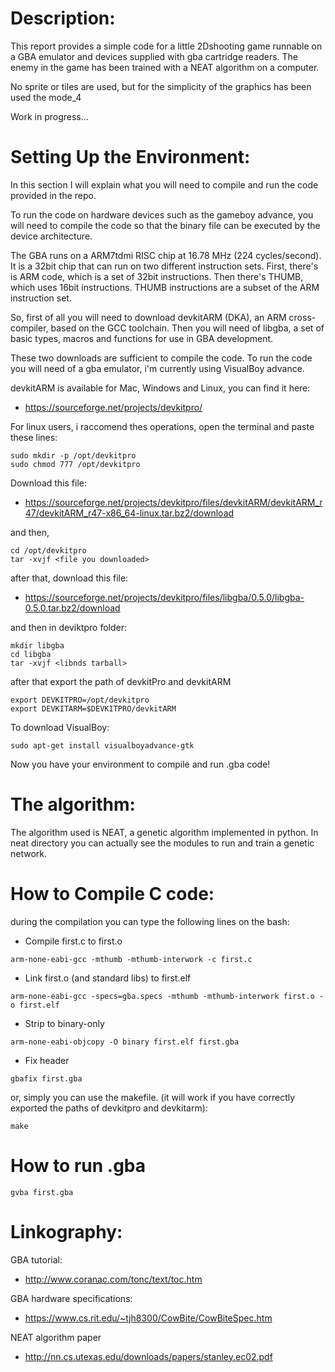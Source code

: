 # Description:
This report provides a simple code for a little 2Dshooting game runnable on a GBA emulator and devices supplied with gba cartridge readers.
The enemy in the game has been trained with a NEAT algorithm on a computer.

No sprite or tiles are used, but for the simplicity of the graphics has been used the mode_4

Work in progress...

# Setting Up the Environment:

In this section I will explain what you will need to compile and run the code provided in the repo.

To run the code on hardware devices such as the gameboy advance, 
you will need to compile the code so that the binary file can be executed by the device architecture.

The GBA runs on a ARM7tdmi RISC chip at 16.78 MHz (224 cycles/second). It is a 32bit chip that can run on two different instruction sets. 
First, there's is ARM code, which is a set of 32bit instructions. Then there's THUMB, which uses 16bit instructions. THUMB instructions are a subset of the ARM instruction set.

So, first of all you will need to download devkitARM (DKA), an ARM cross-compiler, based on the GCC toolchain.
Then you will need of libgba, a set of basic types, macros and functions for use in GBA development.

These two downloads are sufficient to compile the code.
To run the code you will need of a gba emulator, i'm currently using VisualBoy advance.

devkitARM is available for Mac, Windows and Linux, you can find it here:


- https://sourceforge.net/projects/devkitpro/


For linux users, i raccomend thes operations, open the terminal and paste these lines:

```
sudo mkdir -p /opt/devkitpro
sudo chmod 777 /opt/devkitpro
```

Download this file:

- https://sourceforge.net/projects/devkitpro/files/devkitARM/devkitARM_r47/devkitARM_r47-x86_64-linux.tar.bz2/download

and then,

```
cd /opt/devkitpro
tar -xvjf <file you downloaded>
```
  
after that, download this file:

- https://sourceforge.net/projects/devkitpro/files/libgba/0.5.0/libgba-0.5.0.tar.bz2/download

and then in deviktpro folder:

```
mkdir libgba
cd libgba
tar -xvjf <libnds tarball>
```
  
after that export the path of devkitPro and devkitARM

```
export DEVKITPRO=/opt/devkitpro
export DEVKITARM=$DEVKITPRO/devkitARM
```

To download VisualBoy:

```
sudo apt-get install visualboyadvance-gtk
```

Now you have your environment to compile and run .gba code!

# The algorithm:

The algorithm used is NEAT, a genetic algorithm implemented in python. In neat directory you can actually see the modules to run and train a genetic network.

# How to Compile C code:

during the compilation you can type the following lines on the bash:

- Compile first.c to first.o
```
arm-none-eabi-gcc -mthumb -mthumb-interwork -c first.c
``` 
- Link first.o (and standard libs) to first.elf

```
arm-none-eabi-gcc -specs=gba.specs -mthumb -mthumb-interwork first.o -o first.elf
```

- Strip to binary-only
```
arm-none-eabi-objcopy -O binary first.elf first.gba
```

- Fix header
```
gbafix first.gba
```

or, simply you can use the makefile. (it will work if you have correctly exported the paths of devkitpro and devkitarm):

```
make
```
# How to run .gba

```
gvba first.gba
```



# Linkography:

GBA tutorial:
- http://www.coranac.com/tonc/text/toc.htm

GBA hardware specifications:
- https://www.cs.rit.edu/~tjh8300/CowBite/CowBiteSpec.htm

NEAT algorithm paper

- http://nn.cs.utexas.edu/downloads/papers/stanley.ec02.pdf

